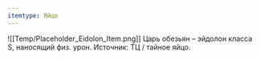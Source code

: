 ```yaml
---
itemtype: Яйцо
---
```

![[Temp/Placeholder_Eidolon_Item.png]]
Царь обезьян – эйдолон класса S, наносящий физ. урон. Источник: ТЦ / тайное яйцо.
